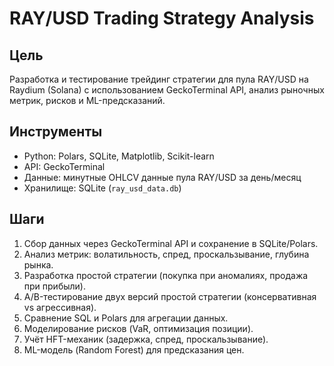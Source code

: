 # RAY/USD Trading Strategy Analysis

## Цель
Разработка и тестирование трейдинг стратегии для пула RAY/USD на Raydium (Solana) с использованием GeckoTerminal API, анализ рыночных метрик, рисков и ML-предсказаний.

## Инструменты
- Python: Polars, SQLite, Matplotlib, Scikit-learn
- API: GeckoTerminal
- Данные: минутные OHLCV данные пула RAY/USD за день/месяц
- Хранилище: SQLite (`ray_usd_data.db`)

## Шаги
1. Сбор данных через GeckoTerminal API и сохранение в SQLite/Polars.
2. Анализ метрик: волатильность, спред, проскальзывание, глубина рынка.
3. Разработка простой стратегии (покупка при аномалиях, продажа при прибыли).
4. A/B-тестирование двух версий простой стратегии (консервативная vs агрессивная).
5. Сравнение SQL и Polars для агрегации данных.
6. Моделирование рисков (VaR, оптимизация позиции).
7. Учёт HFT-механик (задержка, спред, проскальзывание).
8. ML-модель (Random Forest) для предсказания цен.

